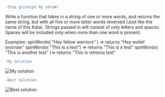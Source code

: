 ```diff
-Stop gninnipS My sdroW!
```

Write a function that takes in a string of one or more words, and returns the same string, but with all five or more letter words reversed (Just like the name of this Kata). Strings passed in will consist of only letters and spaces. Spaces will be included only when more than one word is present.

Examples: spinWords( "Hey fellow warriors" ) => returns "Hey wollef sroirraw" spinWords( "This is a test") => returns "This is a test" spinWords( "This is another test" )=> returns "This is rehtona test"

```diff
-My Solution
```
![My solution](https://user-images.githubusercontent.com/83467033/141535796-2c8e175a-1fe0-4b10-9918-1427bccab202.PNG)
```diff
-Best Solution
```
![Best solution](https://user-images.githubusercontent.com/83467033/141535791-573f5de5-eeef-4d8f-a3ea-72545cc19281.PNG)
